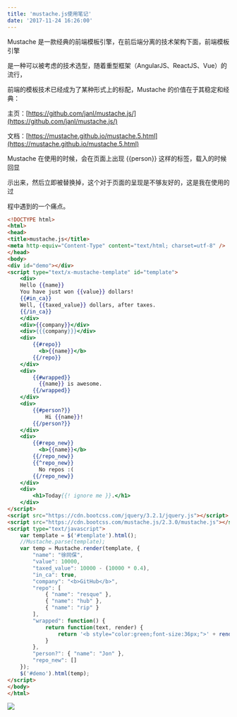 ```yaml
---
title: 'mustache.js使用笔记'
date: '2017-11-24 16:26:00'
---   
```

Mustache 是一款经典的前端模板引擎，在前后端分离的技术架构下面，前端模板引擎  

是一种可以被考虑的技术选型，随着重型框架（AngularJS、ReactJS、Vue）的流行，  

前端的模板技术已经成为了某种形式上的标配，Mustache 的价值在于其稳定和经典：  

主页：[https://github.com/janl/mustache.js/](https://github.com/janl/mustache.js/)  

文档：[https://mustache.github.io/mustache.5.html](https://mustache.github.io/mustache.5.html)  
  

Mustache 在使用的时候，会在页面上出现 {{person}} 这样的标签，载入的时候回显  

示出来，然后立即被替换掉，这个对于页面的呈现是不够友好的，这是我在使用的过  

程中遇到的一个痛点。

```html
<!DOCTYPE html> 
<html> 
<head> 
<title>mustache.js</title> 
<meta http-equiv="Content-Type" content="text/html; charset=utf-8" /> 
</head> 
<body>
<div id="demo"></div>
<script type="text/x-mustache-template" id="template">
    <div>
    Hello {{name}}
    You have just won {{value}} dollars!
    {{#in_ca}}
    Well, {{taxed_value}} dollars, after taxes.
    {{/in_ca}}
    </div> 
    <div>{{company}}</div>
    <div>{{{company}}}</div>
    <div>
        {{#repo}}
          <b>{{name}}</b>
        {{/repo}}
    </div>
    <div>
        {{#wrapped}}
          {{name}} is awesome.
        {{/wrapped}}
    </div>
    <div>
        {{#person?}}
            Hi {{name}}!
        {{/person?}}
    </div>   
    <div>
        {{#repo_new}}
          <b>{{name}}</b>
        {{/repo_new}}
        {{^repo_new}}
          No repos :(
        {{/repo_new}}
    </div>  
    <div>
        <h1>Today{{! ignore me }}.</h1>
    </div>
</script>
<script src="https://cdn.bootcss.com/jquery/3.2.1/jquery.js"></script>
<script src="https://cdn.bootcss.com/mustache.js/2.3.0/mustache.js"></script>
<script type="text/javascript">
    var template = $('#template').html();
    //Mustache.parse(template);
    var temp = Mustache.render(template, {
        "name": "徐同保",
        "value": 10000,
        "taxed_value": 10000 - (10000 * 0.4),
        "in_ca": true,
        "company": "<b>GitHub</b>",
        "repo": [
            { "name": "resque" },
            { "name": "hub" },
            { "name": "rip" }
        ],
        "wrapped": function() {
            return function(text, render) {
                return '<b style="color:green;font-size:36px;">' + render(text) + '</b>';
            }
        },
        "person?": { "name": "Jon" },
        "repo_new": []
    });
    $('#demo').html(temp);
</script>
</body> 
</html> 
```
  
![](https://img-blog.csdn.net/20171124162504150?watermark/2/text/aHR0cDovL2Jsb2cuY3Nkbi5uZXQveHV0b25nYmFv/font/5a6L5L2T/fontsize/400/fill/I0JBQkFCMA/dissolve/70/gravity/Center)